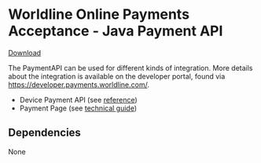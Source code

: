 # Worldline Online Payments Acceptance - Java Payment API

[Download](https://search.maven.org/search?q=a:payment-api)

The PaymentAPI can be used for different kinds of integration. More details about 
the integration is available on the developer portal, found via https://developer.payments.worldline.com/.

* Device Payment API (see [reference](docs/device-payment-api.md))
* Payment Page (see [technical guide](https://developer.payments.worldline.com/references/payment-page/payment-page-parameters/))



## Dependencies

None
